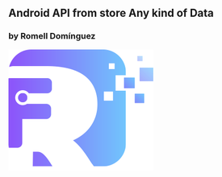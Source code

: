 ## Android API from store Any kind of Data

### by Romell Domínguez

[![](snapshot/icono.png)](https://www.romellfudi.com/)

###
